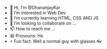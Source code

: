 - 👋 Hi, I’m @DhananjayKar
- 👀 I’m interested in Web Dev
- 🌱 I’m currently learning HTML, CSS AND JS
- 💞️ I’m looking to collaborate on ...
- 📫 How to reach me ...
- 😄 Pronouns: He
- ⚡ Fun fact: Well a normal guy with glasses 👓

<!---
DhananjayKar/DhananjayKar is a ✨ special ✨ repository because its `README.md` (this file) appears on your GitHub profile.
You can click the Preview link to take a look at your changes.
--->
